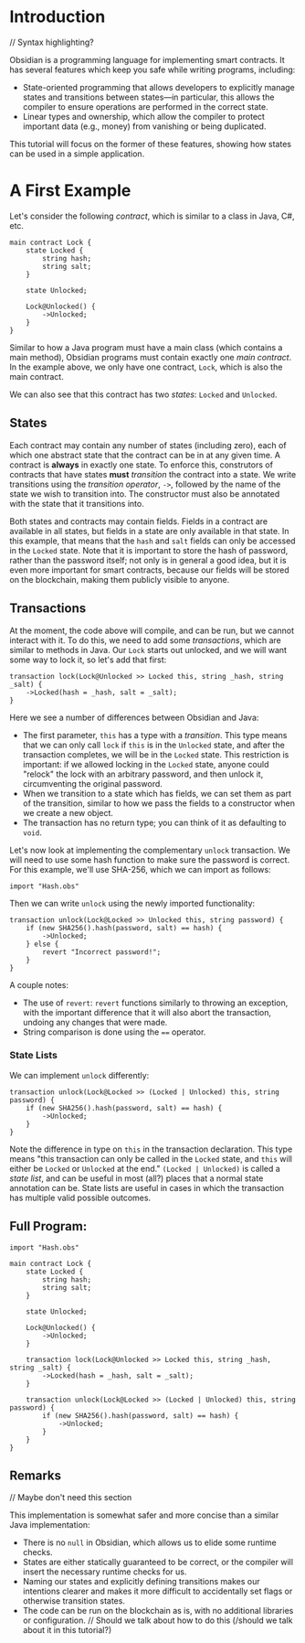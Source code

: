 # Introduction

// Syntax highlighting?

Obsidian is a programming language for implementing smart contracts.
It has several features which keep you safe while writing programs, including:

- State-oriented programming that allows developers to explicitly manage states and transitions between states&mdash;in particular, this allows the compiler to ensure operations are performed in the correct state.
- Linear types and ownership, which allow the compiler to protect important data (e.g., money) from vanishing or being duplicated.

This tutorial will focus on the former of these features, showing how states can be used in a simple application.

# A First Example

Let's consider the following *contract*, which is similar to a class in Java, C#, etc.

```obsidian
main contract Lock {
    state Locked {
        string hash;
        string salt;
    }

    state Unlocked;

    Lock@Unlocked() {
        ->Unlocked;
    }
}
```

Similar to how a Java program must have a main class (which contains a main method), Obsidian programs must contain exactly one *main contract*.
In the example above, we only have one contract, `Lock`, which is also the main contract.

We can also see that this contract has two *states*: `Locked` and `Unlocked`.

## States

Each contract may contain any number of states (including zero), each of which one abstract state that the contract can be in at any given time.
A contract is **always** in exactly one state.
To enforce this, construtors of contracts that have states **must** *transition* the contract into a state.
We write transitions using the *transition operator*, `->`, followed by the name of the state we wish to transition into.
The constructor must also be annotated with the state that it transitions into.

Both states and contracts may contain fields.
Fields in a contract are available in all states, but fields in a state are only available in that state.
In this example, that means that the `hash` and `salt` fields can only be accessed in the `Locked` state.
Note that it is important to store the hash of password, rather than the password itself; not only is in general a good idea, but it is even more important for smart contracts, because our fields will be stored on the blockchain, making them publicly visible to anyone.

## Transactions

At the moment, the code above will compile, and can be run, but we cannot interact with it.
To do this, we need to add some *transactions*, which are similar to methods in Java.
Our `Lock` starts out unlocked, and we will want some way to lock it, so let's add that first:

```obsidian
transaction lock(Lock@Unlocked >> Locked this, string _hash, string _salt) {
    ->Locked(hash = _hash, salt = _salt);
}
```

Here we see a number of differences between Obsidian and Java:
- The first parameter, `this` has a type with a *transition*.
This type means that we can only call `lock` if `this` is in the `Unlocked` state, and after the transaction completes, we will be in the `Locked` state.
This restriction is important: if we allowed locking in the `Locked` state, anyone could "relock" the lock with an arbitrary password, and then unlock it, circumventing the original password.
- When we transition to a state which has fields, we can set them as part of the transition, similar to how we pass the fields to a constructor when we create a new object.
- The transaction has no return type; you can think of it as defaulting to `void`.

Let's now look at implementing the complementary `unlock` transaction.
We will need to use some hash function to make sure the password is correct.
For this example, we'll use SHA-256, which we can import as follows:

```obsidian
import "Hash.obs"
```

Then we can write `unlock` using the newly imported functionality:

```obsidian
transaction unlock(Lock@Locked >> Unlocked this, string password) {
    if (new SHA256().hash(password, salt) == hash) {
        ->Unlocked;
    } else {
        revert "Incorrect password!";
    }
}
```

A couple notes:
- The use of `revert`: `revert` functions similarly to throwing an exception, with the important difference that it will also abort the transaction, undoing any changes that were made.
- String comparison is done using the `==` operator.

### State Lists

We can implement `unlock` differently:

```obsidian
transaction unlock(Lock@Locked >> (Locked | Unlocked) this, string password) {
    if (new SHA256().hash(password, salt) == hash) {
        ->Unlocked;
    }
}
```

Note the difference in type on `this` in the transaction declaration.
This type means "this transaction can only be called in the `Locked` state, and `this` will either be `Locked` or `Unlocked` at the end."
`(Locked | Unlocked)` is called a *state list*, and can be useful in most (all?) places that a normal state annotation can be.
State lists are useful in cases in which the transaction has multiple valid possible outcomes.


## Full Program:

```obsidian
import "Hash.obs"

main contract Lock {
    state Locked {
        string hash;
        string salt;
    }

    state Unlocked;

    Lock@Unlocked() {
        ->Unlocked;
    }

    transaction lock(Lock@Unlocked >> Locked this, string _hash, string _salt) {
        ->Locked(hash = _hash, salt = _salt);
    }

    transaction unlock(Lock@Locked >> (Locked | Unlocked) this, string password) {
        if (new SHA256().hash(password, salt) == hash) {
            ->Unlocked;
        }
    }
}
```

## Remarks

// Maybe don't need this section

This implementation is somewhat safer and more concise than a similar Java implementation:
- There is no `null` in Obsidian, which allows us to elide some runtime checks.
- States are either statically guaranteed to be correct, or the compiler will insert the necessary runtime checks for us.
- Naming our states and explicitly defining transitions makes our intentions clearer and makes it more difficult to accidentally set flags or otherwise transition states.
- The code can be run on the blockchain as is, with no additional libraries or configuration. // Should we talk about how to do this (/should we talk about it in this tutorial?)

